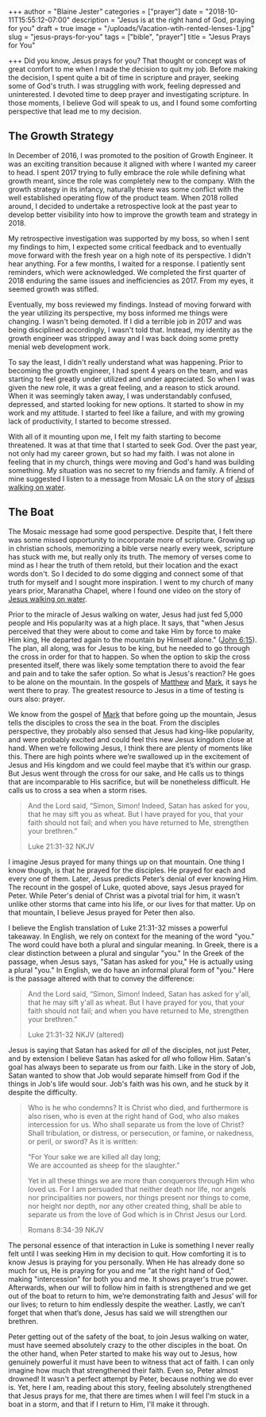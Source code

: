 +++
author = "Blaine Jester"
categories = ["prayer"]
date = "2018-10-11T15:55:12-07:00"
description = "Jesus is at the right hand of God, praying for you"
draft = true
image = "/uploads/Vacation-wtih-rented-lenses-1.jpg"
slug = "jesus-prays-for-you"
tags = ["bible", "prayer"]
title = "Jesus Prays for You"

+++
Did you know, Jesus prays for you? That thought or concept was of great comfort to me when I made the decision to quit my job. Before making the decision, I spent quite a bit of time in scripture and prayer, seeking some of God's truth. I was struggling with work, feeling depressed and uninterested. I devoted time to deep prayer and investigating scripture. In those moments, I believe God will speak to us, and I found some comforting perspective that lead me to my decision.

## The Growth Strategy

In December of 2016, I was promoted to the position of Growth Engineer. It was an exciting transition because it aligned with where I wanted my career to head. I spent 2017 trying to fully embrace the role while defining what growth meant, since the role was completely new to the company. With the growth strategy in its infancy, naturally there was some conflict with the well established operating flow of the product team. When 2018 rolled around, I decided to undertake a retrospective look at the past year to develop better visibility into how to improve the growth team and strategy in 2018.

My retrospective investigation was supported by my boss, so when I sent my findings to him, I expected some critical feedback and to eventually move forward with the fresh year on a high note of its perspective. I didn't hear anything. For a few months, I waited for a response. I patiently sent reminders, which were acknowledged. We completed the first quarter of 2018 enduring the same issues and inefficiencies as 2017. From my eyes, it seemed growth was stifled.

Eventually, my boss reviewed my findings. Instead of moving forward with the year utilizing its perspective, my boss informed me things were changing. I wasn't being demoted. If I did a terrible job in 2017 and was being disciplined accordingly, I wasn't told that. Instead, my identity as the growth engineer was stripped away and I was back doing some pretty menial web development work.

To say the least, I didn't really understand what was happening. Prior to becoming the growth engineer, I had spent 4 years on the team, and was starting to feel greatly under utilized and under appreciated. So when I was given the new role, it was a great feeling, and a reason to stick around. When it was seemingly taken away, I was understandably confused, depressed, and started looking for new options. It started to show in my work and my attitude. I started to feel like a failure, and with my growing lack of productivity, I started to become stressed. 

With all of it mounting upon me, I felt my faith starting to become threatened. It was at that time that I started to seek God. Over the past year, not only had my career grown, but so had my faith. I was not alone in feeling that in my church, things were moving and God's hand was building something. My situation was no secret to my friends and family. A friend of mine suggested I listen to a message from Mosaic LA on the story of [Jesus walking on water](https://www.youtube.com/watch?v=SN2rC2JOvjk 'Watch "Second Wind"').

## The Boat

The Mosaic message had some good perspective. Despite that, I felt there was some missed opportunity to incorporate more of scripture. Growing up in christian schools, memorizing a bible verse nearly every week, scripture has stuck with me, but really only its truth. The memory of verses come to mind as I hear the truth of them retold, but their location and the exact words don't. So I decided to do some digging and connect some of that truth for myself and I sought more inspiration. I went to my church of many years prior, Maranatha Chapel, where I found one video on the story of [Jesus walking on water](https://www.youtube.com/watch?v=7r-C2VEPbWY 'Watch "Get out of the Boat"'). 

Prior to the miracle of Jesus walking on water, Jesus had just fed 5,000 people and His popularity was at a high place. It says, that "when Jesus perceived that they were about to come and take Him by force to make Him king, He departed again to the mountain by Himself alone." ([John 6:15](https://www.biblegateway.com/passage/?search=John+6%3A15&version=NKJV "John 6:15")). The plan, all along, was for Jesus to be king, but he needed to go through the cross in order for that to happen. So when the option to skip the cross presented itself, there was likely some temptation there to avoid the fear and pain and to take the safer option. So what is Jesus's reaction? He goes to be alone on the mountain. In the gospels of [Matthew](https://www.biblegateway.com/passage/?search=Matthew+14%3A23&version=NKJV "Matthew 14:23") and [Mark](https://www.biblegateway.com/passage/?search=Mark+6%3A46&version=NKJV "Mark 6:46"), it says he went there to pray. The greatest resource to Jesus in a time of testing is ours also: prayer.

We know from the gospel of [Mark](https://www.biblegateway.com/passage/?search=Mark+6%3A45&version=NKJV "Mark 6:45") that before going up the mountain, Jesus tells the disciples to cross the sea in the boat. From the disciples perspective, they probably also sensed that Jesus had king-like popularity, and were probably excited and could feel this new Jesus kingdom close at hand. When we’re following Jesus, I think there are plenty of moments like this. There are high points where we’re swallowed up in the excitement of Jesus and His kingdom and we could feel maybe that it’s within our grasp. But Jesus went through the cross for our sake, and He calls us to things that are incomparable to His sacrifice, but will be nonetheless difficult. He calls us to cross a sea when a storm rises.

> And the Lord said, “Simon, Simon! Indeed, Satan has asked for you, that he may sift you as wheat. But I have prayed for you, that your faith should not fail; and when you have returned to Me, strengthen your brethren.”
>
> Luke 21:31-32 NKJV

I imagine Jesus prayed for many things up on that mountain. One thing I know though, is that he prayed for the disciples. He prayed for each and every one of them. Later, Jesus predicts Peter’s denial of ever knowing Him. The recount in the gospel of Luke, quoted above, says Jesus prayed for Peter. While Peter's denial of Christ was a pivotal trial for him, it wasn't unlike other storms that came into his life, or our lives for that matter. Up on that mountain, I believe Jesus prayed for Peter then also. 

I believe the English translation of Luke 21:31-32 misses a powerful takeaway. In English, we rely on context for the meaning of the word "you." The word could have both a plural and singular meaning. In Greek, there is a clear distinction between a plural and singular "you." In the Greek of the passage, when Jesus says, "Satan has asked for you," He is actually using a plural "you." In English, we do have an informal plural form of "you." Here is the passage altered with that to convey the difference:

> And the Lord said, “Simon, Simon! Indeed, Satan has asked for y'all, that he may sift y'all as wheat. But I have prayed for you, that your faith should not fail; and when you have returned to Me, strengthen your brethren.”
>
> Luke 21:31-32 NKJV (altered)

Jesus is saying that Satan has asked for _all_ of the disciples, not just Peter, and by extension I believe Satan has asked for _all_ who follow Him. Satan's goal has always been to separate us from our faith. Like in the story of Job, Satan wanted to show that Job would separate himself from God if the things in Job's life would sour. Job's faith was his own, and he stuck by it despite the difficulty.

> Who is he who condemns? It is Christ who died, and furthermore is also risen, who is even at the right hand of God, who also makes intercession for us. Who shall separate us from the love of Christ? Shall tribulation, or distress, or persecution, or famine, or nakedness, or peril, or sword? As it is written:
>
> “For Your sake we are killed all day long;  
> We are accounted as sheep for the slaughter.”
>
> Yet in all these things we are more than conquerors through Him who loved us. For I am persuaded that neither death nor life, nor angels nor principalities nor powers, nor things present nor things to come, nor height nor depth, nor any other created thing, shall be able to separate us from the love of God which is in Christ Jesus our Lord.
>
> Romans 8:34-39 NKJV

The personal essence of that interaction in Luke is something I never really felt until I was seeking Him in my decision to quit. How comforting it is to know Jesus is praying for you personally. When He has already done so much for us, He is praying for you and me "at the right hand of God," making "intercession" for both you and me. It shows prayer's true power. Afterwards, when our will to follow him in faith is strengthened and we get out of the boat to return to him, we’re demonstrating faith and Jesus’ will for our lives; to return to him endlessly despite the weather. Lastly, we can’t forget that when that’s done, Jesus has said we will strengthen our brethren.

Peter getting out of the safety of the boat, to join Jesus walking on water, must have seemed absolutely crazy to the other disciples in the boat. On the other hand, when Peter started to make his way out to Jesus, how genuinely powerful it must have been to witness that act of faith. I can only imagine how much that strengthened their faith. Even so, Peter almost drowned! It wasn't a perfect attempt by Peter, because nothing we do ever is. Yet, here I am, reading about this story, feeling absolutely strengthened that Jesus prays for me, that there are times when I will feel I'm stuck in a boat in a storm, and that if I return to Him, I'll make it through.